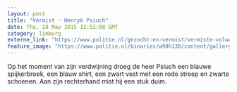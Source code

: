 ```yaml
---
layout: post
title: "Vermist - Henryk Psiuch"
date: Thu, 28 May 2015 12:52:08 GMT
category: limburg
externe_link: "https://www.politie.nl/gezocht-en-vermist/vermiste-volwassenen/2015/mei/henryk-psioch.html"
feature_image: "https://www.politie.nl/binaries/w98h130/content/gallery/politie/vermist/vermiste-volwassenen/2015/mei/henryk-psiuch.jpg"
---
```


Op het moment van zijn verdwijning droeg de heer Psiuch een blauwe spijkerbroek, een blauw shirt, een zwart vest met een rode streep en zwarte schoenen. Aan zijn rechterhand mist hij een stuk duim.
